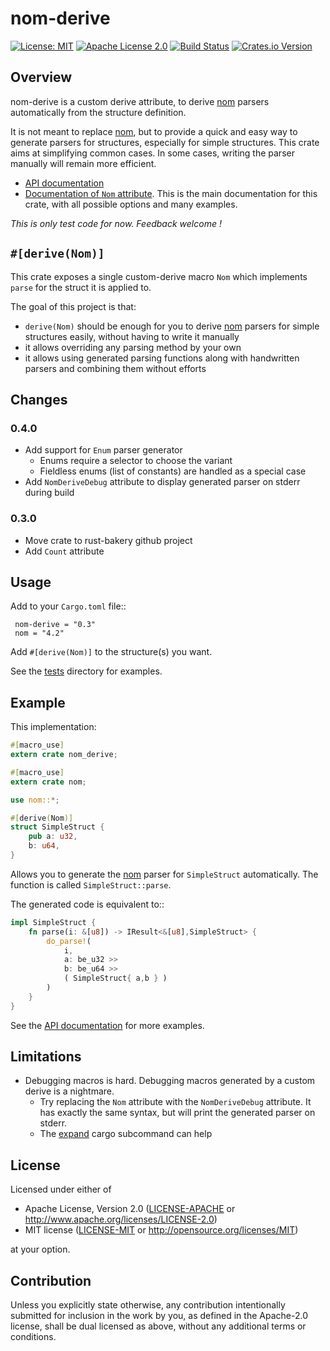 # nom-derive

[![License: MIT](https://img.shields.io/badge/License-MIT-yellow.svg)](./LICENSE-MIT)
[![Apache License 2.0](https://img.shields.io/badge/License-Apache%202.0-blue.svg)](./LICENSE-APACHE)
[![Build Status](https://travis-ci.org/chifflier/nom-derive.svg?branch=master)](https://travis-ci.org/chifflier/nom-derive)
[![Crates.io Version](https://img.shields.io/crates/v/nom-derive.svg)](https://crates.io/crates/nom-derive)

## Overview

nom-derive is a custom derive attribute, to derive [nom] parsers automatically from the structure definition.

It is not meant to replace [nom], but to provide a quick and easy way to generate parsers for
structures, especially for simple structures. This crate aims at simplifying common cases.
In some cases, writing the parser manually will remain more efficient.

- [API documentation](https://docs.rs/nom-derive)
- [Documentation of `Nom` attribute](https://docs.rs/nom-derive/latest/nom_derive/derive.Nom.html). This is the main
  documentation for this crate, with all possible options and many examples.

*This is only test code for now. Feedback welcome !*

## `#[derive(Nom)]`

This crate exposes a single custom-derive macro `Nom` which
implements `parse` for the struct it is applied to.

The goal of this project is that:

* `derive(Nom)` should be enough for you to derive [nom] parsers for simple
  structures easily, without having to write it manually
* it allows overriding any parsing method by your own
* it allows using generated parsing functions along with handwritten parsers and
  combining them without efforts

## Changes

### 0.4.0

- Add support for `Enum` parser generator
  - Enums require a selector to choose the variant
  - Fieldless enums (list of constants) are handled as a special case
- Add `NomDeriveDebug` attribute to display generated parser on stderr during build

### 0.3.0

- Move crate to rust-bakery github project
- Add `Count` attribute

## Usage

Add to your `Cargo.toml` file::

```
 nom-derive = "0.3"
 nom = "4.2"
```

Add `#[derive(Nom)]` to the structure(s) you want.

See the [tests](https://github.com/rust-bakery/nom-derive/tree/master/tests)
directory for examples.

## Example

This implementation:

```rust
#[macro_use]
extern crate nom_derive;

#[macro_use]
extern crate nom;

use nom::*;

#[derive(Nom)]
struct SimpleStruct {
    pub a: u32,
    b: u64,
}
```

Allows you to generate the [nom] parser for `SimpleStruct` automatically. The function is called `SimpleStruct::parse`.

The generated code is equivalent to::

```rust
impl SimpleStruct {
    fn parse(i: &[u8]) -> IResult<&[u8],SimpleStruct> {
        do_parse!(
            i,
            a: be_u32 >>
            b: be_u64 >>
            ( SimpleStruct{ a,b } )
        )
    }
}
```

See the [API documentation](https://docs.rs/nom-derive) for more examples.

[nom]: https://github.com/geal/nom

## Limitations

* Debugging macros is hard. Debugging macros generated by a custom derive is a
  nightmare.
  - Try replacing the `Nom` attribute with the `NomDeriveDebug` attribute. It has exactly
    the same syntax, but will print the generated parser on stderr.
  - The [expand](https://github.com/dtolnay/cargo-expand) cargo subcommand can help

## License

Licensed under either of

 * Apache License, Version 2.0
   ([LICENSE-APACHE](LICENSE-APACHE) or http://www.apache.org/licenses/LICENSE-2.0)
 * MIT license
   ([LICENSE-MIT](LICENSE-MIT) or http://opensource.org/licenses/MIT)

at your option.

## Contribution

Unless you explicitly state otherwise, any contribution intentionally submitted
for inclusion in the work by you, as defined in the Apache-2.0 license, shall be
dual licensed as above, without any additional terms or conditions.
